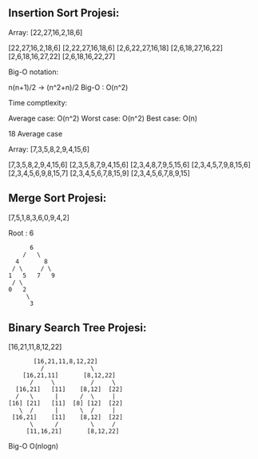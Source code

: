 ## Insertion Sort Projesi:

Array: [22,27,16,2,18,6]

[22,27,16,2,18,6]
[2,22,27,16,18,6] 
[2,6,22,27,16,18] 
[2,6,18,27,16,22] 
[2,6,18,16,27,22]
[2,6,18,16,22,27] 

Big-O notation:

n(n+1)/2 -> (n^2+n)/2
Big-O : O(n^2)

Time comptlexity:

Average case: O(n^2) 
Worst case: O(n^2)
Best case: O(n)

18 Average case


Array: [7,3,5,8,2,9,4,15,6]

[7,3,5,8,2,9,4,15,6]
[2,3,5,8,7,9,4,15,6]
[2,3,4,8,7,9,5,15,6]
[2,3,4,5,7,9,8,15,6]
[2,3,4,5,6,9,8,15,7]
[2,3,4,5,6,7,8,15,9]
[2,3,4,5,6,7,8,9,15]

## Merge Sort Projesi:

[7,5,1,8,3,6,0,9,4,2]

Root : 6



          6
        /   \
      4       8
     / \     / \
    1   5   7   9
     / \
    0   2
         \
          3


## Binary Search Tree Projesi:
[16,21,11,8,12,22]

           [16,21,11,8,12,22]
             /             \
        [16,21,11]       [8,12,22]
          /     \          /     \           
      [16,21]   [11]    [8,12]  [22]
      /   \      |      /  \     |
    [16] [21]   [11]  [8] [12]  [22] 
       \  /      |      \  /     |
     [16,21]    [11]    [8,12]  [22]
          \      /         \     /
         [11,16,21]       [8,12,22]
       
Big-O  O(nlogn)       
       
